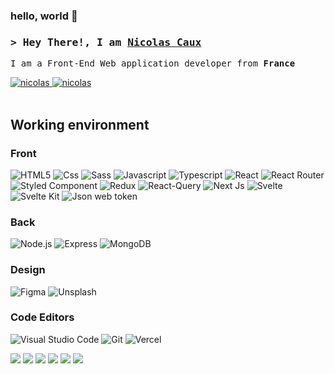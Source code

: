 ### hello, world 👋
<h3 background="red">
        <samp>&gt; Hey There!, I am
                <b><a target="_blank" href="">Nicolas Caux</a></b>
        </samp>
</h3>


<p> 
  <samp>
    I am a Front-End Web application developer from <b>France <img src="https://cdn-icons-png.flaticon.com/512/197/197560.png" width="13"/></b>
    <br>
  </samp>
</p>

<div>
 <a href="https://nicaux.com" target="_blank">
  <img src="https://img.shields.io/badge/Website-DC143C?style=for-the-badge&logo=medium&logoColor=white" alt="nicolas" />
 </a>
 <a href="https://www.linkedin.com/in/nicolas-caux-ui-ux-webdesigner-developper-front-end-next-js-react-js-mern/" target="_blank">
  <img src="https://img.shields.io/badge/LinkedIn-0077B5?style=for-the-badge&logo=linkedin&logoColor=white" alt="nicolas"/>
 </a>
</div>
<br/>

## Working environment

  ### Front
  <span>
          <img alt="HTML5" src="https://img.shields.io/badge/HTML5-E34F26?style=for-the-badge&logo=html5&logoColor=white" />
          <img alt="Css" src="https://img.shields.io/badge/CSS3-1572B6?style=for-the-badge&logo=css3&logoColor=white" />
          <img alt="Sass" src="https://img.shields.io/badge/Sass-CC6699?style=for-the-badge&logo=sass&logoColor=white" />
          <img alt="Javascript" src="https://img.shields.io/badge/JavaScript-F7DF1E?style=for-the-badge&logo=javascript&logoColor=black" />
          <img alt="Typescript" src="https://img.shields.io/badge/TypeScript-007ACC?style=for-the-badge&logo=typescript&logoColor=white" />
          <img alt="React" src="https://img.shields.io/badge/React-20232A?style=for-the-badge&logo=react&logoColor=61DAFB" />
          <img alt="React Router" src="https://img.shields.io/badge/React_Router-CA4245?style=for-the-badge&logo=react-router&logoColor=white" />
          <img alt="Styled Component" src="https://img.shields.io/badge/styled--components-DB7093?style=for-the-badge&logo=styled-components&logoColor=white" />
          <img alt="Redux" src="https://img.shields.io/badge/Redux-593D88?style=for-the-badge&logo=redux&logoColor=white" />
          <img alt="React-Query" src="https://img.shields.io/badge/React_Query-F24E1E?style=for-the-badge&logo=react-query&logoColor=white" />
          <img alt="Next Js" src="https://img.shields.io/badge/next.js-000000?style=for-the-badge&logo=nextdotjs&logoColor=white" />
          <img alt="Svelte" src="https://img.shields.io/badge/svelte-%23f1413d.svg?style=for-the-badge&logo=svelte&logoColor=white" />
          <img alt="Svelte Kit" src="https://img.shields.io/badge/svelte-%23f1413d.svg?style=for-the-badge&logo=svelte&logoColor=white" />
           <img alt="Json web token" src="https://img.shields.io/badge/json%20web%20tokens-323330?style=for-the-badge&logo=json-web-tokens&logoColor=pink" />
  </span>
  
  ### Back
  <span>
          <img alt="Node.js" src="https://img.shields.io/badge/Node.js-43853D?style=for-the-badge&logo=node.js&logoColor=white" />
          <img alt="Express" src="https://img.shields.io/badge/Express.js-404D59?style=for-the-badge" />
          <img alt="MongoDB" src="https://img.shields.io/badge/MongoDB-4EA94B?style=for-the-badge&logo=mongodb&logoColor=white" />
  </span>
  
  ### Design
  <span>
          <img alt="Figma" src="https://img.shields.io/badge/Figma-F24E1E?style=for-the-badge&logo=figma&logoColor=white" />
          <img alt="Unsplash" src="https://img.shields.io/badge/Unsplash-000000?style=for-the-badge&logo=Unsplash&logoColor=white" />
   </span>

   ### Code Editors
   <span>
          <img alt="Visual Studio Code" src="https://img.shields.io/badge/Visual_Studio_Code-0078D4?style=for-the-badge&logo=visual%20studio%20code&logoColor=white" />
          <img alt="Git" src="https://img.shields.io/badge/GIT-E44C30?style=for-the-badge&logo=git&logoColor=white" />
          <img alt="Vercel" src="https://img.shields.io/badge/Vercel-000000?style=for-the-badge&logo=vercel&logoColor=white" />
   </span>
<br/>

![](http://github-profile-summary-cards.vercel.app/api/cards/profile-details?username=cauxNicolas&theme=material_palenight)
![](http://github-profile-summary-cards.vercel.app/api/cards/repos-per-language?username=cauxNicolas&theme=material_palenight)
![](http://github-profile-summary-cards.vercel.app/api/cards/stats?username=cauxNicolas&theme=material_palenight)
![](http://github-profile-summary-cards.vercel.app/api/cards/productive-time?username=cauxNicolas&theme=material_palenight&utcOffset=8)
![](http://github-profile-summary-cards.vercel.app/api/cards/most-commit-language?username=cauxNicolas&theme=material_palenight)
![](https://github-readme-streak-stats.herokuapp.com?user=cauxNicolas&theme=material-palenight)
